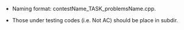 - Naming format: contestName_TASK_problemsName.cpp.

- Those under testing codes (i.e. Not AC) should be place in subdir.
